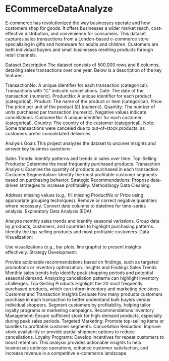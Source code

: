 # ECommerceDataAnalyze
E-commerce has revolutionized the way businesses operate and how customers shop for goods. It offers businesses a wider market reach, cost-effective distribution, and convenience for consumers. This dataset captures sales transactions from a London-based e-commerce store specializing in gifts and homeware for adults and children. Customers are both individual buyers and small businesses reselling products through retail channels.

Dataset Description
The dataset consists of 500,000 rows and 8 columns, detailing sales transactions over one year. Below is a description of the key features:

TransactionNo: A unique identifier for each transaction (categorical). Transactions with "C" indicate cancellations.
Date: The date of the transaction (numeric).
ProductNo: A unique identifier for each product (categorical).
Product: The name of the product or item (categorical).
Price: The price per unit of the product (£) (numeric).
Quantity: The number of units purchased per transaction (numeric). Negative values indicate cancellations.
CustomerNo: A unique identifier for each customer (categorical).
Country: The country of the customer (categorical).
Note: Some transactions were canceled due to out-of-stock products, as customers prefer consolidated deliveries.

Analysis Goals
This project analyzes the dataset to uncover insights and answer key business questions:

Sales Trends: Identify patterns and trends in sales over time.
Top-Selling Products: Determine the most frequently purchased products.
Transaction Analysis: Examine the quantity of products purchased in each transaction.
Customer Segmentation: Identify the most profitable customer segments based on purchasing behavior.
Strategic Recommendations: Propose data-driven strategies to increase profitability.
Methodology
Data Cleaning:

Address missing values (e.g., fill missing ProductNo or Price using appropriate grouping techniques).
Remove or correct negative quantities where necessary.
Convert date columns to datetime for time-series analysis.
Exploratory Data Analysis (EDA):

Analyze monthly sales trends and identify seasonal variations.
Group data by products, customers, and countries to highlight purchasing patterns.
Identify the top-selling products and most profitable customers.
Data Visualization:

Use visualizations (e.g., bar plots, line graphs) to present insights effectively.
Strategy Development:

Provide actionable recommendations based on findings, such as targeted promotions or inventory optimization.
Insights and Findings
Sales Trends
Monthly sales trends help identify peak shopping periods and potential seasonal demand.
Analyzing cancellation patterns can highlight inventory challenges.
Top-Selling Products
Highlight the 20 most frequently purchased products, which can inform inventory and marketing decisions.
Customer and Transaction Insights
Evaluate how many products customers purchase in each transaction to better understand bulk buyers versus individual shoppers.
Segment customers by profitability, helping tailor loyalty programs or marketing campaigns.
Recommendations
Inventory Management: Ensure sufficient stock for high-demand products, especially during peak sales periods.
Targeted Marketing: Promote top-selling items or bundles to profitable customer segments.
Cancellation Reduction: Improve stock availability or provide partial shipment options to reduce cancellations.
Loyalty Programs: Develop incentives for repeat customers to boost retention.
This analysis provides actionable insights to help businesses optimize operations, enhance customer satisfaction, and increase revenue in a competitive e-commerce landscape.
